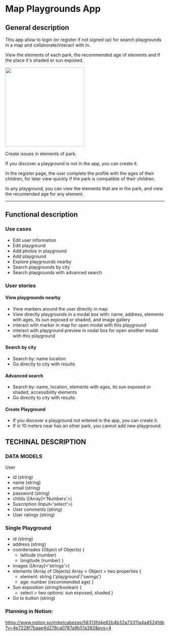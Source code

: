 # Map Playgrounds App


## General description 
This app allow to login (or register if not signed up) for search playgrounds in a map and collaborate/interact with in.

View the elements of each park, the recommended age of elements and if the place it's shaded or sun exposed.

<img src="https://media.giphy.com/media/ildLrpK7sOV9ky6NOf/giphy.gif" width="250"/>

Create issues in elements of park.

If you discover a playground is not in the app, you can create it.


In the register page, the user complete the profile with the ages of their children, for later view quickly if the park is compatible of their children.


In any playground, you can view the elements that are in the park, and view the recomended age for any element. 

---


## Functional description

### Use cases 
- Edit user information
- Edit playground 
- Add photos in playground 
- Add playground
- Explore playgrounds nearby
- Search playgrounds by city
- Search playgrounds with advanced search


### User stories
#### View playgrounds nearby
- View markers around the user directly in map
- View directly playgrounds in a modal box with: name, address, elements with ages, its sun exposed or shaded, and image gallery 
- interact with marker in map for open modal with this playground 
- interact with playground preview in nodal box for open another modal with this playground 

#### Search by city
- Search by: name location
- Go directly to city with results

#### Advanced search
- Search by: name, location, elements with ages, its sun exposed or shaded, accessibility elements 
- Go directly to city with results

#### Create Playground
- If you discover a playground not entered in the app, you can create it. 
- If in 10 meters near has an other park, you cannot add new playground. 


## TECHINAL DESCRIPTION 

### DATA MODELS 

User 
- id (string)
- name (string)
- email (string)
- password (string)
- childs ([Array]<'Numbers'>)
- Suscription (Input<'select'>)
- User comments (string)
- User ratings (string)


### Single Playground 
- id (string)
- address (string)
- coordenades (Object of Objects) {
    - latitude (number)
    - longitude (number)
}
- images ([Array]<'strings'>)
- elements (Array of Objects) Array > Object > two properties {
    - element: string ('playground'/'swings')
    - age: number (recommended age)
}
- Sun exposition (string/boolean) {
    - select > two options: sun exposed, shaded
}
- Go to button (string)

### Planning in Notion:
https://www.notion.so/mikelcabezas/58313fd4e62b4b32a73311a4a4524fdb?v=4e7228f7baae4d278ca0787a9b51a382&pvs=4